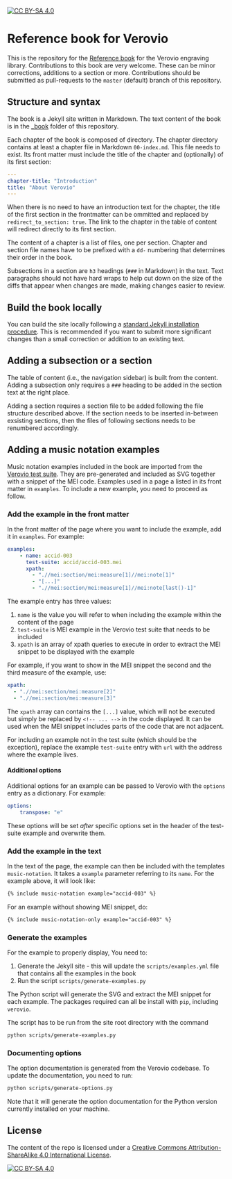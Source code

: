 [![CC BY-SA 4.0][cc-by-sa-shield]][cc-by-sa]

# Reference book for Verovio

This is the repository for the [Reference book](https://book.verovio.org) for the Verovio engraving library. Contributions to this book are very welcome. These can be minor corrections, additions to a section or more. Contributions should be submitted as pull-requests to the `master` (default) branch of this repository.

## Structure and syntax

The book is a Jekyll site written in Markdown. The text content of the book is in the [_book](./_book) folder of this repository.

Each chapter of the book is composed of directory. The chapter directory contains at least a chapter file in Markdown `00-index.md`. This file needs to exist. Its front matter must include the title of the chapter and (optionally) of its first section:
```yaml
---
chapter-title: "Introduction"
title: "About Verovio"
---
```
When there is no need to have an introduction text for the chapter, the title of the first section in the frontmatter can be ommitted and replaced by `redirect_to_section: true`. The link to the chapter in the table of content will redirect directly to its first section.

The content of a chapter is a list of files, one per section. Chapter and section file names have to be prefixed with a `dd-` numbering that determines their order in the book.

Subsections in a section are `h3` headings (`###` in Markdown) in the text. Text paragraphs should not have hard wraps to help cut down on the size of the diffs that appear when changes are made, making changes easier to review.

## Build the book locally

You can build the site locally following a [standard Jekyll installation procedure](https://jekyllrb.com/docs/step-by-step/01-setup/#build). This is recommended if you want to submit more significant changes than a small correction or addition to an existing text.

## Adding a subsection or a section

The table of content (i.e., the navigation sidebar) is built from the content. Adding a subsection only requires a `###` heading to be added in the section text at the right place.

Adding a section requires a section file to be added following the file structure described above. If the section needs to be inserted in-between exsisting sections, then the files of following sections needs to be renumbered accordingly.

## Adding a music notation examples

Music notation examples included in the book are imported from the [Verovio test suite](https://www.verovio.org/test-suite.xhmtl). They are pre-generated and included as SVG together with a snippet of the MEI code. Examples used in a page a listed in its front matter in `examples`. To include a new example, you need to proceed as follow.

### Add the example in the front matter

In the front matter of the page where you want to include the example, add it in `examples`. For example:
```yaml
examples:
    - name: accid-003
      test-suite: accid/accid-003.mei
      xpath:
        - ".//mei:section/mei:measure[1]//mei:note[1]"
        - "[...]"
        - ".//mei:section/mei:measure[1]//mei:note[last()-1]"
```
The example entry has three values:
1. `name` is the value you will refer to when including the example within the content of the page
3. `test-suite` is MEI example in the Verovio test suite that needs to be included
4. `xpath` is an array of xpath queries to execute in order to extract the MEI snippet to be displayed with the example

For example, if you want to show in the MEI snippet the second and the third measure of the example, use:
```yaml
xpath:
  - ".//mei:section/mei:measure[2]"
  - ".//mei:section/mei:measure[3]"
```

The `xpath` array can contains the `[...]` value, which will not be executed but simply be replaced by `<!-- ... -->` in the code displayed. It can be used when the MEI snippet includes parts of the code that are not adjacent.

For including an example not in the test suite (which should be the exception), replace the example `test-suite` entry with `url` with the address where the example lives.

#### Additional options

Additional options for an example can be passed to Verovio with the `options` entry as a dictionary. For example:
```yaml
options:
    transpose: "e"
```
These options will be set *after* specific options set in the header of the test-suite example and overwrite them.

### Add the example in the text

In the text of the page, the example can then be included with the templates `music-notation`. It takes a `example` parameter referring to its `name`. For the example above, it will look like:
```md
{% include music-notation example="accid-003" %}
```

For an example without showing MEI snippet, do:
```md
{% include music-notation-only example="accid-003" %}
```

### Generate the examples

For the example to properly display, You need to:
1. Generate the Jekyll site - this will update the `scripts/examples.yml` file that contains all the examples in the book
2. Run the script `scripts/generate-examples.py`

The Python script will generate the SVG and extract the MEI snippet for each example. The packages required can all be install with `pip`, including `verovio`.

The script has to be run from the site root directory with the command
```bash
python scripts/generate-examples.py
```

### Documenting options

The option documentation is generated from the Verovio codebase. To update the documentation, you need to run:
```bash
python scripts/generate-options.py
```

Note that it will generate the option documentation for the Python version currently installed on your machine.

## License

The content of the repo is licensed under a
[Creative Commons Attribution-ShareAlike 4.0 International License][cc-by-sa].

[![CC BY-SA 4.0][cc-by-sa-image]][cc-by-sa]

[cc-by-sa]: http://creativecommons.org/licenses/by-sa/4.0/
[cc-by-sa-image]: https://licensebuttons.net/l/by-sa/4.0/88x31.png
[cc-by-sa-shield]: https://img.shields.io/badge/License-CC%20BY--SA%204.0-lightgrey.svg
